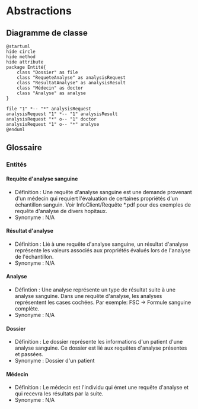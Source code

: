 # Abstractions

## Diagramme de classe

```plantuml
@startuml
hide circle
hide method
hide attribute
package Entité{
    class "Dossier" as file
    class "RequeteAnalyse" as analysisRequest
    class "ResultatAnalyse" as analysisResult
    class "Médecin" as doctor
    class "Analyse" as analyse
}

file "1" *-- "*" analysisRequest
analysisRequest "1" *-- "1" analysisResult
analysisRequest "*" o-- "1" doctor
analysisRequest "1" o-- "*" analyse
@enduml
```

## Glossaire

### Entités

#### Requête d'analyse sanguine

* Définition : Une requête d'analyse sanguine est une demande provenant d'un médecin qui requiert l'évaluation de certaines propriétés d'un échantillon sanguin. Voir InfoClient/Requête *.pdf pour des exemples de requête d'analyse de divers hopitaux.
* Synonyme : N/A

#### Résultat d'analyse

* Définition : Lié à une requête d'analyse sanguine, un résultat d'analyse représente les valeurs associés aux propriétés évalués lors de l'analyse de l'échantillon.
* Synonyme : N/A

#### Analyse

* Défintion : Une analyse représente un type de résultat suite à une analyse sanguine. Dans une requête d'analyse, les analyses représentent les cases cochées. Par exemple: FSC -> Formule sanguine complète.
* Synonyme : N/A

#### Dossier

* Définition : Le dossier représente les informations d'un patient d'une analyse sanguine. Ce dossier est lié aux requêtes d'analyse présentes et passées.
* Synonyme : Dossier d'un patient

#### Médecin

* Définition : Le médecin est l'individu qui émet une requête d'analyse et qui recevra les résultats par la suite.
* Synonyme : N/A
